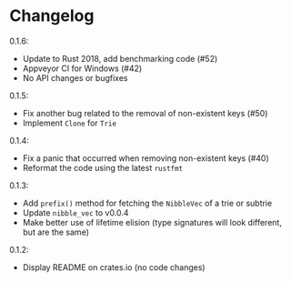 Changelog
====

0.1.6:

* Update to Rust 2018, add benchmarking code (#52)
* Appveyor CI for Windows (#42)
* No API changes or bugfixes

0.1.5:

* Fix another bug related to the removal of non-existent keys (#50)
* Implement `Clone` for `Trie`

0.1.4:

* Fix a panic that occurred when removing non-existent keys (#40)
* Reformat the code using the latest `rustfmt`

0.1.3:

* Add `prefix()` method for fetching the `NibbleVec` of a trie or subtrie
* Update `nibble_vec` to v0.0.4
* Make better use of lifetime elision (type signatures will look different, but are the same)

0.1.2:

* Display README on crates.io (no code changes)
